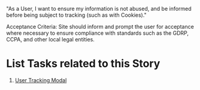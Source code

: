 "As a User, I want to ensure my information is not abused, and be informed before being subject to tracking (such as with Cookies)."

Acceptance Criteria:
Site should inform and prompt the user for acceptance where necessary to ensure compliance with standards such as the 
GDRP, CCPA, and other local legal entities.

# List Tasks related to this Story
1. [User Tracking Modal](./tasks/task_display_modal_inform_acceptance.md)